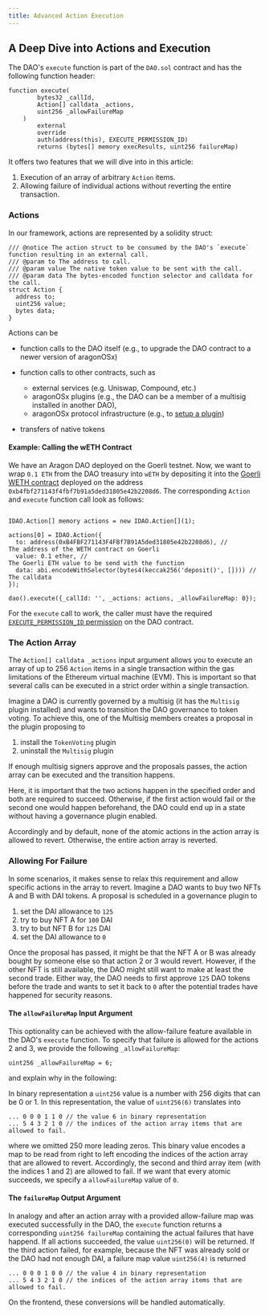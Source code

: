 ```yaml
---
title: Advanced Action Execution
---
```


## A Deep Dive into Actions and Execution

The DAO's `execute` function is part of the `DAO.sol` contract and has the following function header:

```solidity title="contracts/core/DAO.sol"
function execute(
        bytes32 _callId,
        Action[] calldata _actions,
        uint256 _allowFailureMap
    )
        external
        override
        auth(address(this), EXECUTE_PERMISSION_ID)
        returns (bytes[] memory execResults, uint256 failureMap)
```

It offers two features that we will dive into in this article:

1. Execution of an array of arbitrary `Action` items.
2. Allowing failure of individual actions without reverting the entire transaction.

### Actions

In our framework, actions are represented by a solidity struct:

```solidity title="contracts/core/IDAO.sol"
/// @notice The action struct to be consumed by the DAO's `execute` function resulting in an external call.
/// @param to The address to call.
/// @param value The native token value to be sent with the call.
/// @param data The bytes-encoded function selector and calldata for the call.
struct Action {
  address to;
  uint256 value;
  bytes data;
}
```

Actions can be

- function calls to the DAO itself (e.g., to upgrade the DAO contract to a newer version of aragonOSx)
- function calls to other contracts, such as

  - external services (e.g. Uniswap, Compound, etc.)
  - aragonOSx plugins (e.g., the DAO can be a member of a multisig installed in another DAO),
  - aragonOSx protocol infrastructure (e.g., to [setup a plugin](../../02-framework/02-plugin-management/02-plugin-setup/index.md))

- transfers of native tokens

#### Example: Calling the wETH Contract

We have an Aragon DAO deployed on the Goerli testnet. Now, we want to wrap `0.1 ETH` from the DAO treasury into `wETH` by depositing it into the [Goerli WETH contract](https://goerli.etherscan.io/token/0xb4fbf271143f4fbf7b91a5ded31805e42b2208d6#writeContract) deployed on the address `0xb4fbf271143f4fbf7b91a5ded31805e42b2208d6`. The corresponding `Action` and `execute` function call look as follows:

```solidity

IDAO.Action[] memory actions = new IDAO.Action[](1);

actions[0] = IDAO.Action({
  to: address(0xB4FBF271143F4FBf7B91A5ded31805e42b2208d6), //         The address of the WETH contract on Goerli
  value: 0.1 ether, //                                                The Goerli ETH value to be send with the function
  data: abi.encodeWithSelector(bytes4(keccak256('deposit()', []))) // The calldata
});

dao().execute({_callId: '', _actions: actions, _allowFailureMap: 0});

```

For the `execute` call to work, the caller must have the required [`EXECUTE_PERMISSION_ID` permission](../02-permissions/index.md) on the DAO contract.

### The Action Array

The `Action[] calldata _actions` input argument allows you to execute an array of up to 256 `Action` items in a single transaction within the gas limitations of the Ethereum virtual machine (EVM).
This is important so that several calls can be executed in a strict order within a single transaction.

Imagine a DAO is currently governed by a multisig (it has the `Multisig` plugin installed) and wants to transition the DAO governance to token voting.
To achieve this, one of the Multisig members creates a proposal in the plugin proposing to

1. install the `TokenVoting` plugin
2. uninstall the `Multisig` plugin

If enough multisig signers approve and the proposals passes, the action array can be executed and the transition happens.

Here, it is important that the two actions happen in the specified order and both are required to succeed.
Otherwise, if the first action would fail or the second one would happen beforehand, the DAO could end up in a state without having a governance plugin enabled.

Accordingly and by default, none of the atomic actions in the action array is allowed to revert. Otherwise, the entire action array is reverted.

### Allowing For Failure

In some scenarios, it makes sense to relax this requirement and allow specific actions in the array to revert.
Imagine a DAO wants to buy two NFTs A and B with DAI tokens. A proposal is scheduled in a governance plugin to

1. set the DAI allowance to `125`
2. try to buy NFT A for `100` DAI
3. try to but NFT B for `125` DAI
4. set the DAI allowance to `0`

Once the proposal has passed, it might be that the NFT A or B was already bought by someone else so that action 2 or 3 would revert.
However, if the other NFT is still available, the DAO might still want to make at least the second trade.
Either way, the DAO needs to first approve `125` DAO tokens before the trade and wants to set it back to `0` after the potential trades have happened for security reasons.

#### The `allowFailureMap` Input Argument

This optionality can be achieved with the allow-failure feature available in the DAO's `execute` function.
To specify that failure is allowed for the actions 2 and 3, we provide the following `_allowFailureMap`:

```solidity
uint256 _allowFailureMap = 6;
```

and explain why in the following:

In binary representation a `uint256` value is a number with 256 digits that can be 0 or 1. In this representation, the value of `uint256(6)` translates into

```solidity
... 0 0 0 1 1 0 // the value 6 in binary representation
... 5 4 3 2 1 0 // the indices of the action array items that are allowed to fail.
```

where we omitted 250 more leading zeros. This binary value encodes a map to be read from right to left encoding the indices of the action array that are allowed to revert.
Accordingly, the second and third array item (with the indices 1 and 2) are allowed to fail.
If we want that every atomic succeeds, we specify a `allowFailureMap` value of `0`.

#### The `failureMap` Output Argument

In analogy and after an action array with a provided allow-failure map was executed successfully in the DAO, the `execute` function returns a corresponding `uint256 failureMap` containing the actual failures that have happend.
If all actions succeeded, the value `uint256(0)` will be returned.
If the third action failed, for example, because the NFT was already sold or the DAO had not enough DAI, a failure map value `uint256(4)` is returned

```solidity
... 0 0 0 1 0 0 // the value 4 in binary representation
... 5 4 3 2 1 0 // the indices of the action array items that are allowed to fail.
```

On the frontend, these conversions will be handled automatically.
